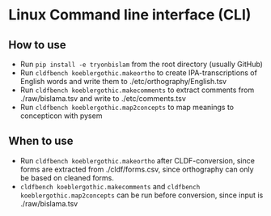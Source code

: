 # Linux Command line interface (CLI)

## How to use

- Run `pip install -e tryonbislam` from the root directory (usually GitHub)
- Run `cldfbench koeblergothic.makeortho` to create IPA-transcriptions of English words and write them to ./etc/orthography/English.tsv
- Run `cldfbench koeblergothic.makecomments` to extract comments from ./raw/bislama.tsv and write to ./etc/comments.tsv
- Run `cldfbench koeblergothic.map2concepts` to map meanings to concepticon with pysem

## When to use
- Run `cldfbench koeblergothic.makeortho` after CLDF-conversion, since forms are extracted from ./cldf/forms.csv, since orthography can only be based on cleaned forms.
- `cldfbench koeblergothic.makecomments` and `cldfbench koeblergothic.map2concepts` can be run before conversion, since input is ./raw/bislama.tsv
